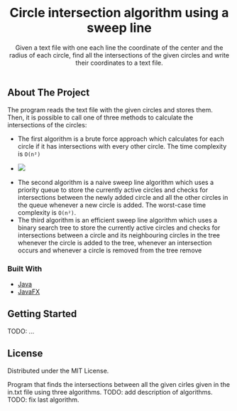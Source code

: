 
<!-- PROJECT LOGO -->
<br />
<p align="center">
  <h1 align="center">Circle intersection algorithm using a sweep line</h1>

  <p align="center">
    Given a text file with one each line the coordinate of the center and the radius of each circle, find all the intersections of the given circles and write their coordinates to a text file.
    <br />
    <br />
  </p>
</p>


<!-- ABOUT THE PROJECT -->
## About The Project

The program reads the text file with the given circles and stores them. Then, it is possible to call one of three methods to calculate the intersections of the circles:
* The first algorithm is a brute force approach which calculates for each circle if it has intersections with every other circle. The time complexity is `O(n²)` 
- <img src="https://latex.codecogs.com/gif.latex?O_t=\text { Onset event at time bin } t " /> 
* The second algorithm is a naive sweep line algorithm which uses a priority queue to store the currently active circles and checks for intersections between the newly added circle and all the other circles in the queue whenever a new circle is added. The worst-case time complexity is `O(n²)`.
* The third algorithm is an efficient sweep line algorithm which uses a binary search tree to store the currently active circles and checks for intersections between a circle and its neighbouring circles in the tree whenever the circle is added to the tree, whenever an intersection occurs and whenever a circle is removed from the tree remove

### Built With
* [Java](https://www.java.com/)
* [JavaFX](https://openjfx.io/)


<!-- GETTING STARTED -->
## Getting Started

TODO: ...

<!-- LICENSE -->
## License

Distributed under the MIT License.



Program that finds the intersections between all the given cirles given in the in.txt file using three algorithms.
TODO: add description of algorithms.
TODO: fix last algorithm.
